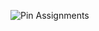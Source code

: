 ![Pin Assignments](https://github.com/YuryiM/UNR_Code/assets/22207996/ac93465c-fe4b-4149-8426-708d27d2d709)
